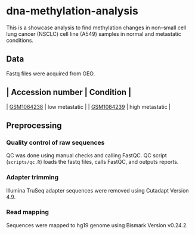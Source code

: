 # dna-methylation-analysis

This is a showcase analysis to find methylation changes in non–small cell lung cancer (NSCLC) cell line (A549) samples in normal and metastatic conditions.

## Data
Fastq files were acquired from GEO.

| Accession number | Condition |
---------------------------------
| [GSM1084238](https://www.ncbi.nlm.nih.gov/geo/query/acc.cgi?acc=GSM1084238) | low metastatic |
| [GSM1084239](https://www.ncbi.nlm.nih.gov/geo/query/acc.cgi?acc=GSM1084239) | high metastatic |

## Preprocessing
### Quality control of raw sequences
QC was done using manual checks and calling FastQC. QC script (`scripts/qc.R`) loads the fastq files, calls FastQC, and outputs reports. 

### Adapter trimming
Illumina TruSeq adapter sequences were removed using Cutadapt Version 4.9.

### Read mapping
Sequences were mapped to hg19 genome using Bismark Version v0.24.2.